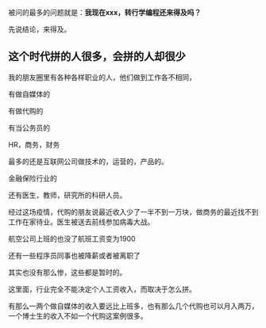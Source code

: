 被问的最多的问题就是：**我现在xxx，转行学编程还来得及吗？**

先说结论，来得及。



## 这个时代拼的人很多，会拼的人却很少

我的朋友圈里有各种各样职业的人，他们做到工作各不相同，

有做自媒体的

有做代购的

有当公务员的

HR，商务，财务

最多的还是互联网公司做技术的，运营的，产品的。

金融保险行业的

还有医生，教师，研究所的科研人员。



经过这场疫情，代购的朋友说最近收入少了一半不到一万块，做商务的最近找不到工作在家待业。医生被送去前线参加病毒大战。

航空公司上班的也没了航班工资变为1900

还有一些程序员同事也被降薪或者被离职了

其实也没有那么惨，这些都是暂时的。

这里面，行业完全不能决定个人工资收入，而取决于怎么拼。

有那么一两个做自媒体的收入要远比上班多，也有那么几个代购也可以月入两万，一个博士生的收入不如一个代购这案例很多。








